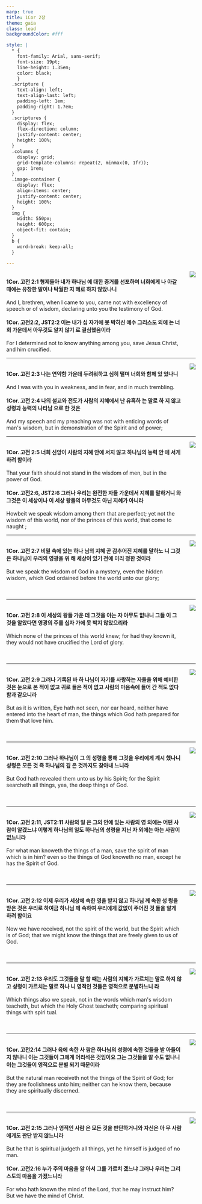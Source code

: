 ```yaml
---
marp: true
title: 1Cor 2장
theme: gaia
class: lead
backgroundColor: #fff

style: |
  * {
    font-family: Arial, sans-serif;
    font-size: 19pt;
    line-height: 1.35em;
    color: black;
    }
  .scripture {
    text-align: left;
    text-align-last: left;
    padding-left: 1em;
    padding-right: 1.7em;
  }
  .scriptures {
    display: flex;
    flex-direction: column;
    justify-content: center;
    height: 100%;
  }
  .columns {
    display: grid;
    grid-template-columns: repeat(2, minmax(0, 1fr));
    gap: 1rem;
  }
  .image-container {
    display: flex;
    align-items: center;
    justify-content: center;
    height: 100%;
  }
  img {
    width: 550px;
    height: 600px;
    object-fit: contain;
  }
  b {
    word-break: keep-all;
  }

---
```


<div class="columns">
  <div class="scriptures">
    <br>
    <div class="scripture">
      <b>1Cor. 고전 2:1 형제들아 내가 하나님 에 대한 증거를 선포하며 너희에게 나 아갈 때에는 유창한 말이나 탁월한 지 혜로 하지 않았나니 
      </b>
    </div>
    <br>
    <div class="scripture">And I, brethren, when I came to you, came not with excellency of speech or of wisdom, declaring unto you the testimony of God. 
    </div>
    <br>
    <div class="scripture">
      <b>1Cor. 고전2:2, JST2:2 이는 내가 십 자가에 못 박히신 예수 그리스도 외에 는 너희 가운데서 아무것도 알지 않기 로 결심했음이라 
      </b>
    </div>
    <br>
    <div class="scripture">For I determined not to know anything among you, save Jesus Christ, and him crucified. 
    </div>         
  </div>
  <div class="image-container">
    <img src='../../pictures/picture_145.jpg'>
  </div>
</div>

---

<div class="columns">
  <div class="scriptures">
    <br>
    <div class="scripture">
      <b>1Cor. 고전 2:3 나는 연약함 가운데 두려워하고 심히 떨며 너희와 함께 있 었나니 
      </b>
    </div>
    <br>
    <div class="scripture">And I was with you in weakness, and in fear, and in much trembling. 
    </div>
    <br>
    <div class="scripture">
      <b>1Cor. 고전 2:4 나의 설교와 전도가 사람의 지혜에서 난 유혹하 는 말로 하 지 않고 성령과 능력의 나타남 으로 한 것은 
      </b>
    </div>
    <br>
    <div class="scripture">And my speech and my preaching was not with enticing words of man's wisdom, but in demonstration of the Spirit and of power; 
    </div>         
  </div>
  <div class="image-container">
    <img src='../../pictures/picture_91.jpg'>
  </div>
</div>

---

<div class="columns">
  <div class="scriptures">
    <br>
    <div class="scripture">
      <b>1Cor. 고전 2:5 너희 신앙이 사람의 지혜 안에 서지 않고 하나님의 능력 안 에 서게 하려 함이라 
      </b>
    </div>
    <br>
    <div class="scripture">That your faith should not stand in the wisdom of men, but in the power of God. 
    </div>
    <br>
    <div class="scripture">
      <b>1Cor. 고전2:6, JST2:6 그러나 우리는 완전한 자들 가운데서 지혜를 말하거니 와 그것은 이 세상이나 이 세상 왕들의 아무것도 아닌 지혜가 아니라 
      </b>
    </div>
    <br>
    <div class="scripture">Howbeit we speak wisdom among them that are perfect; yet not the wisdom of this world, nor of the princes of this world, that come to naught ; 
    </div>         
  </div>
  <div class="image-container">
    <img src='../../pictures/picture_58.jpg'>
  </div>
</div>

---

<div class="columns">
  <div class="scriptures">
    <br>
    <div class="scripture">
      <b>1Cor. 고전 2:7 비밀 속에 있는 하나 님의 지혜 곧 감추어진 지혜를 말하노 니 그것은 하나님이 우리의 영광을 위 해 세상이 있기 전에 미리 정한 것이라 
      </b>
    </div>
    <br>
    <div class="scripture">But we speak the wisdom of God in a mystery, even the hidden wisdom, which God ordained before the world unto our glory; 
    </div>
    <br>
    <div class="scripture">
      <b>
      </b>
    </div>
    <br>
    <div class="scripture">
    </div>         
  </div>
  <div class="image-container">
    <img src='../../pictures/picture_115.jpg'>
  </div>
</div>

---

<div class="columns">
  <div class="scriptures">
    <br>
    <div class="scripture">
      <b>1Cor. 고전 2:8 이 세상의 왕들 가운 데 그것을 아는 자 아무도 없나니 그들 이 그것을 알았다면 영광의 주를 십자 가에 못 박지 않았으리라 
      </b>
    </div>
    <br>
    <div class="scripture">Which none of the princes of this world knew; for had they known it, they would not have crucified the Lord of glory. 
    </div>
    <br>
    <div class="scripture">
      <b>
      </b>
    </div>
    <br>
    <div class="scripture">
    </div>         
  </div>
  <div class="image-container">
    <img src='../../pictures/picture_165.jpg'>
  </div>
</div>

---

<div class="columns">
  <div class="scriptures">
    <br>
    <div class="scripture">
      <b>1Cor. 고전 2:9 그러나 기록된 바 하 나님이 자기를 사랑하는 자들을 위해 예비한 것은 눈으로 본 적이 없고 귀로 들은 적이 없고 사람의 마음속에 들어 간 적도 없다 함과 같으니라 
      </b>
    </div>
    <br>
    <div class="scripture">But as it is written, Eye hath not seen, nor ear heard, neither have entered into the heart of man, the things which God hath prepared for them that love him. 
    </div>
    <br>
    <div class="scripture">
      <b>
      </b>
    </div>
    <br>
    <div class="scripture">
    </div>         
  </div>
  <div class="image-container">
    <img src='../../pictures/picture_157.jpg'>
  </div>
</div>

---

<div class="columns">
  <div class="scriptures">
    <br>
    <div class="scripture">
      <b>1Cor. 고전 2:10 그러나 하나님이 그 의 성령을 통해 그것을 우리에게 계시 했나니 성령은 모든 것 즉 하나님의 깊 은 것까지도 찾아내 느니라 
      </b>
    </div>
    <br>
    <div class="scripture">But God hath revealed them unto us by his Spirit; for the Spirit searcheth all things, yea, the deep things of God. 
    </div>
    <br>
    <div class="scripture">
      <b>
      </b>
    </div>
    <br>
    <div class="scripture">
    </div>         
  </div>
  <div class="image-container">
    <img src='../../pictures/picture_102.jpg'>
  </div>
</div>

---

<div class="columns">
  <div class="scriptures">
    <br>
    <div class="scripture">
      <b>1Cor. 고전 2:11, JST2:11 사람의 일 은 그의 안에 있는 사람의 영 외에는 어떤 사람이 알겠느냐 이렇게 하나님의 일도 하나님의 성령을 지닌 자 외에는 아는 사람이 없느니라 
      </b>
    </div>
    <br>
    <div class="scripture">For what man knoweth the things of a man, save the spirit of man which is in him? even so the things of God knoweth no man, except he has the Spirit of God. 
    </div>
    <br>
    <div class="scripture">
      <b>
      </b>
    </div>
    <br>
    <div class="scripture">
    </div>         
  </div>
  <div class="image-container">
    <img src='../../pictures/picture_174.jpg'>
  </div>
</div>

---

<div class="columns">
  <div class="scriptures">
    <br>
    <div class="scripture">
      <b>1Cor. 고전 2:12 이제 우리가 세상에 속한 영을 받지 않고 하나님 께 속한 성 령을 받은 것은 우리로 하여금 하나님 께 속하여 우리에게 값없이 주어진 것 들을 알게 하려 함이요 
      </b>
    </div>
    <br>
    <div class="scripture">Now we have received, not the spirit of the world, but the Spirit which is of God; that we might know the things that are freely given to us of God. 
    </div>
    <br>
    <div class="scripture">
      <b>
      </b>
    </div>
    <br>
    <div class="scripture">
    </div>         
  </div>
  <div class="image-container">
    <img src='../../pictures/picture_148.jpg'>
  </div>
</div>

---

<div class="columns">
  <div class="scriptures">
    <br>
    <div class="scripture">
      <b>1Cor. 고전 2:13 우리도 그것들을 말 할 때는 사람의 지혜가 가르치는 말로 하지 않고 성령이 가르치는 말로 하나 니 영적인 것들은 영적으로 분별하느니 라 
      </b>
    </div>
    <br>
    <div class="scripture">Which things also we speak, not in the words which man's wisdom teacheth, but which the Holy Ghost teacheth; comparing spiritual things with spiri tual. 
    </div>
    <br>
    <div class="scripture">
      <b>
      </b>
    </div>
    <br>
    <div class="scripture">
    </div>         
  </div>
  <div class="image-container">
    <img src='../../pictures/picture_162.jpg'>
  </div>
</div>

---

<div class="columns">
  <div class="scriptures">
    <br>
    <div class="scripture">
      <b>1Cor. 고전2:14 그러나 육에 속한 사 람은 하나님의 성령에 속한 것들을 받 아들이지 않나니 이는 그것들이 그에게 어리석은 것임이요 그는 그것들을 알 수도 없나니 이는 그것들이 영적으로 분별 되기 때문이라 
      </b>
    </div>
    <br>
    <div class="scripture">But the natural man receiveth not the things of the Spirit of God; for they are foolishness unto him; neither can he know them, because they are spiritually discerned. 
    </div>
    <br>
    <div class="scripture">
      <b>
      </b>
    </div>
    <br>
    <div class="scripture">
    </div>         
  </div>
  <div class="image-container">
    <img src='../../pictures/picture_109.jpg'>
  </div>
</div>

---

<div class="columns">
  <div class="scriptures">
    <br>
    <div class="scripture">
      <b>1Cor. 고전 2:15 그러나 영적인 사람 은 모든 것을 판단하거니와 자신은 아 무 사람에게도 판단 받지 않느니라 
      </b>
    </div>
    <br>
    <div class="scripture">But he that is spiritual judgeth all things, yet he himself is judged of no man. 
    </div>
    <br>
    <div class="scripture">
      <b>1Cor. 고전2:16 누가 주의 마음을 알 아서 그를 가르치 겠느냐 그러나 우리는 그리스도의 마음을 가졌느니라 
      </b>
    </div>
    <br>
    <div class="scripture">For who hath known the mind of the Lord, that he may instruct him? But we have the mind of Christ.
    </div>         
  </div>
  <div class="image-container">
    <img src='../../pictures/picture_172.jpg'>
  </div>
</div>

